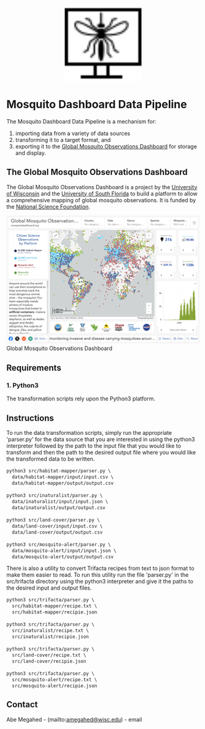 <p align="center">
  <div align="center">
    <img src="./images/logos/logo.svg" alt="Logo" style="width:200px">
  </div>
</p>

# Mosquito Dashboard Data Pipeline
The Mosquito Dashboard Data Pipeline is a mechanism for:
1) importing data from a variety of data sources
2) transforming it to a target format, and 
3) exporting it to the [Global Mosquito Observations Dashboard](https://mosquitodashboard.org) for storage and display.

## The Global Mosquito Observations Dashboard
The Global Mosquito Observations Dashboard is a project by the [University of Wisconsin](http://wisc.edu) and the [University of South Florida](https://www.usf.edu/) to build a platform to allow a comprehensive mapping of global mosquito observations.   It is funded by the [National Science Foundation](https://www.nsf.gov/).

![Screen Shot](images/screen-shots/mosquito-dashboard.png)
Global Mosquito Observations Dashboard

## Requirements

### 1. Python3

The transformation scripts rely upon the Python3 platform.

## Instructions

To run the data transformation scripts, simply run the appropriate 'parser.py' for the data source that you are interested in using the python3 interpreter followed by the path to the input file that you would like to transform and then the path to the desired output file where you would like the transformed data to be written.

```
python3 src/habitat-mapper/parser.py \
  data/habitat-mapper/input/input.csv \
  data/habitat-mapper/output/output.csv

python3 src/inaturalist/parser.py \
  data/inaturalist/input/input.json \
  data/inaturalist/output/output.csv

python3 src/land-cover/parser.py \
  data/land-cover/input/input.csv \
  data/land-cover/output/output.csv

python3 src/mosquito-alert/parser.py \
  data/mosquito-alert/input/input.json \
  data/mosquito-alert/output/output.csv
```

There is also a utility to convert Trifacta recipes from text to json format to make them easier to read.  To run this utility run the file 'parser.py' in the src/trifacta directory using the python3 interpreter and give it the paths to the desired input and output files.

```
python3 src/trifacta/parser.py \
  src/habitat-mapper/recipe.txt \
  src/habitat-mapper/recipie.json

python3 src/trifacta/parser.py \
  src/inaturalist/recipe.txt \
  src/inaturalist/recipie.json

python3 src/trifacta/parser.py \
  src/land-cover/recipe.txt \
  src/land-cover/recipie.json

python3 src/trifacta/parser.py \
  src/mosquito-alert/recipe.txt \
  src/mosquito-alert/recipie.json
```

<!-- CONTACT -->
## Contact

Abe Megahed - (mailto:amegahed@wisc.edu) - email
